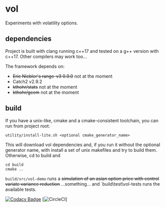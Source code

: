 # vol
Experiments with volatility options.

## dependencies
Project is built with clang running c++17 and tested on a g++ version with c++17.
Other compilers may work too...

The framework depends on:
*  ~~Eric Niebler's range-v3 0.9.0~~ not at the moment
*  Catch2 v2.9.2
*  ~~kthohr/stats~~ not at the moment
*  ~~kthohr/gcem~~ not at the moment

## build
If you have a unix-like, cmake and a cmake-consistent toolchain, you can run from project root:

`utility/install-lite.sh <optional cmake_generator_name>`

This will download vol dependencies and, if you run it without the optional generator name, with install a
set of unix makefiles and try to build them.  Otherwise, cd to build and

```
cd build
cmake ..
``` 

`build/src/vol-demo` runs a ~~simulation of an asian option price with control variate variance reduction~~ ...something... 
and 
`build\test\vol-tests runs the available tests.

[![Codacy Badge](https://api.codacy.com/project/badge/Grade/4df2b8a9b6f0474ca75cc5a7f986588f)](https://www.codacy.com?utm_source=github.com&amp;utm_medium=referral&amp;utm_content=hardlianotion/vol&amp;utm_campaign=Badge_Grade)
[![CircleCI](https://circleci.com/gh/hardlianotion/vol.svg?style=svg&circle-token=7b4b779407f176bace72f91599ea41ac3fd4e81d)]
